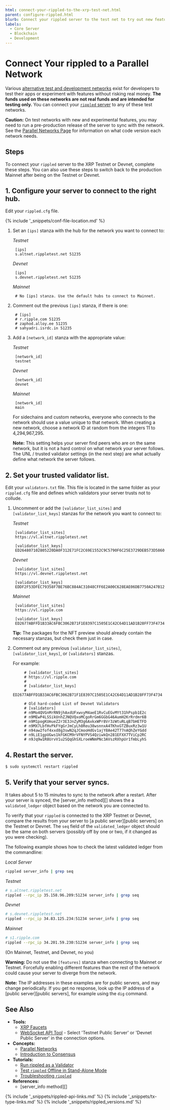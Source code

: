 ```yaml
---
html: connect-your-rippled-to-the-xrp-test-net.html
parent: configure-rippled.html
blurb: Connect your rippled server to the test net to try out new features or test functionality with fake money.
labels:
  - Core Server
  - Blockchain
  - Development
---
```

# Connect Your rippled to a Parallel Network

Various [alternative test and development networks](parallel-networks.html) exist for developers to test their apps or experiment with features without risking real money. **The funds used on these networks are not real funds and are intended for testing only.** You can connect your [`rippled` server](xrpl-servers.html) to any of these test networks.

**Caution:** On test networks with new and experimental features, you may need to run a pre-production release of the server to sync with the network. See the [Parallel Networks Page](parallel-networks.html) for information on what code version each network needs.

## Steps

To connect your `rippled` server to the XRP Testnet or Devnet, complete these steps. You can also use these steps to switch back to the production Mainnet after being on the Testnet or Devnet.

## 1. Configure your server to connect to the right hub.

Edit your `rippled.cfg` file.

{% include '_snippets/conf-file-location.md' %}
<!--{_ }-->

1. Set an `[ips]` stanza with the hub for the network you want to connect to:

    <!-- MULTICODE_BLOCK_START -->

    *Testnet*

        [ips]
        s.altnet.rippletest.net 51235

    *Devnet*

        [ips]
        s.devnet.rippletest.net 51235

    *Mainnet*

        # No [ips] stanza. Use the default hubs to connect to Mainnet.

    <!-- MULTICODE_BLOCK_END -->

2. Comment out the previous `[ips]` stanza, if there is one:

        # [ips]
        # r.ripple.com 51235
        # zaphod.alloy.ee 51235
        # sahyadri.isrdc.in 51235

3. Add a `[network_id]` stanza with the appropriate value:

    <!-- MULTICODE_BLOCK_START -->

    *Testnet*

        [network_id]
        testnet

    *Devnet*

        [network_id]
        devnet

    *Mainnet*

        [network_id]
        main

    <!-- MULTICODE_BLOCK_END -->

    For sidechains and custom networks, everyone who connects to the network should use a value unique to that network. When creating a new network, choose a network ID at random from the integers 11 to 4,294,967,295.

    **Note:** This setting helps your server find peers who are on the same network, but it is not a hard control on what network your server follows. The UNL / trusted validator settings (in the next step) are what actually define what network the server follows.

## 2. Set your trusted validator list.

Edit your `validators.txt` file. This file is located in the same folder as your `rippled.cfg` file and defines which validators your server trusts not to collude.

1. Uncomment or add the `[validator_list_sites]` and `[validator_list_keys]` stanzas for the network you want to connect to:

    <!-- MULTICODE_BLOCK_START -->

    *Testnet*

        [validator_list_sites]
        https://vl.altnet.rippletest.net

        [validator_list_keys]
        ED264807102805220DA0F312E71FC2C69E1552C9C5790F6C25E3729DEB573D5860

    *Devnet*

        [validator_list_sites]
        https://vl.devnet.rippletest.net

        [validator_list_keys]
        EDDF2F53DFEC79358F7BE76BC884AC31048CFF6E2A00C628EAE06DB7750A247B12


    *Mainnet*

        [validator_list_sites]
        https://vl.ripple.com

        [validator_list_keys]
        ED2677ABFFD1B33AC6FBC3062B71F1E8397C1505E1C42C64D11AD1B28FF73F4734

    <!-- MULTICODE_BLOCK_END -->

    **Tip:** The packages for the NFT preview should already contain the necessary stanzas, but check them just in case.

1. Comment out any previous `[validator_list_sites]`, `[validator_list_keys]`, or `[validators]` stanzas.

    For example:

            # [validator_list_sites]
            # https://vl.ripple.com
            #
            # [validator_list_keys]
            # ED2677ABFFD1B33AC6FBC3062B71F1E8397C1505E1C42C64D11AD1B28FF73F4734

            # Old hard-coded List of Devnet Validators
            # [validators]
            # n9Mo4QVGnMrRN9jhAxdUFxwvyM4aeE1RvCuEGvMYt31hPspb1E2c
            # n9MEwP4LSSikUnhZJNQVQxoMCgoRrGm6GGbG46AumH2KrRrdmr6B
            # n9M1pogKUmueZ2r3E3JnZyM3g6AxkxWPr8Vr3zWtuRLqB7bHETFD
            # n9MX7LbfHvPkFYgGrJmCyLh8Reu38wsnnxA4TKhxGTZBuxRz3w1U
            # n94aw2fof4xxd8g3swN2qJCmooHdGv1ajY8Ae42T77nAQhZeYGdd
            # n9LiE1gpUGws1kFGKCM9rVFNYPVS4QziwkQn281EFXX7TViCp2RC
            # n9Jq9w1R8UrvV1u2SQqGhSXLroeWNmPNc3AVszRXhpUr1fmbLyhS


## 4. Restart the server.

```sh
$ sudo systemctl restart rippled
```

## 5. Verify that your server syncs.

It takes about 5 to 15 minutes to sync to the network after a restart. After your server is synced, the [server_info method][] shows the a `validated_ledger` object based on the network you are connected to.

To verify that your `rippled` is connected to the XRP Testnet or Devnet, compare the results from your server to [a public server][public servers] on the Testnet or Devnet. The `seq` field of the `validated_ledger` object should be the same on both servers (possibly off by one or two, if it changed as you were checking).

The following example shows how to check the latest validated ledger from the commandline:

<!-- MULTICODE_BLOCK_START -->

*Local Server*

```sh
rippled server_info | grep seq
```

*Testnet*

```sh
# s.altnet.rippletest.net
rippled --rpc_ip 35.158.96.209:51234 server_info | grep seq
```

*Devnet*

```sh
# s.devnet.rippletest.net
rippled --rpc_ip 34.83.125.234:51234 server_info | grep seq
```


*Mainnet*

```sh
# s1.ripple.com
rippled --rpc_ip 34.201.59.230:51234 server_info | grep seq
```

<!-- MULTICODE_BLOCK_END -->

(On Mainnet, Testnet, and Devnet, no you)

**Warning:** Do not use the `[features]` stanza when connecting to Mainnet or Testnet. Forcefully enabling different features than the rest of the network could cause your server to diverge from the network.


**Note:** The IP addresses in these examples are for public servers, and may change periodically. If you get no response, look up the IP address of a [public server][public servers], for example using the `dig` command.



## See Also

- **Tools:**
    - [XRP Faucets](xrp-testnet-faucet.html)
    - [WebSocket API Tool](websocket-api-tool.html) - Select 'Testnet Public Server' or 'Devnet Public Server' in the connection options.
- **Concepts:**
    - [Parallel Networks](parallel-networks.html)
    - [Introduction to Consensus](intro-to-consensus.html)
- **Tutorials:**
    - [Run rippled as a Validator](run-rippled-as-a-validator.html)
    - [Test `rippled` Offline in Stand-Alone Mode](use-stand-alone-mode.html)
    - [Troubleshooting `rippled`](troubleshoot-the-rippled-server.html)
- **References:**
    - [server_info method][]



<!--{# common link defs #}-->
{% include '_snippets/rippled-api-links.md' %}
{% include '_snippets/tx-type-links.md' %}
{% include '_snippets/rippled_versions.md' %}
